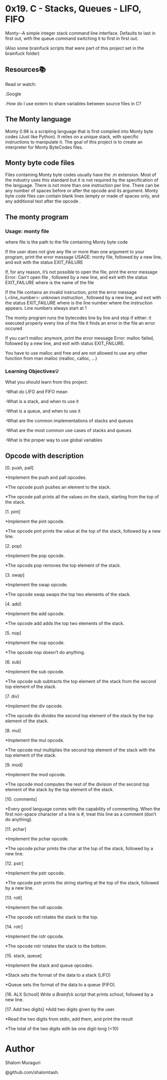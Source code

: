 
# 0x19. C - Stacks, Queues - LIFO, FIFO
Monty--A simple integer stack command line interface. Defaults to last in first out, with the queue command switching it to first in first out.

(Also some brainfuck scripts that were part of this project set in the brainfuck folder)
## Resources📚
Read or watch:

.Google

.How do I use extern to share variables between source files in C?
## The Monty language
Monty 0.98 is a scripting language that is first compiled into Monty byte codes (Just like Python). It relies on a unique stack, with specific instructions to manipulate it. The goal of this project is to create an interpreter for Monty ByteCodes files.

## Monty byte code files

Files containing Monty byte codes usually have the .m extension. Most of the industry uses this standard but it is not required by the specification of the language. There is not more than one instruction per line. There can be any number of spaces before or after the opcode and its argument.
Monty byte code files can contain blank lines (empty or made of spaces only, and any additional text after the opcode .
## The monty program
### Usage: monty file
where file is the path to the file containing Monty byte code

If the user does not give any file or more than one argument to your program, print the error message USAGE: monty file, followed by a new line, and exit with the status EXIT_FAILURE

If, for any reason, it’s not possible to open the file, print the error message Error: Can't open file , followed by a new line, and exit with the status EXIT_FAILURE where is the name of the file

If the file contains an invalid instruction, print the error message L<line_number>: unknown instruction , followed by a new line, and exit with the status EXIT_FAILURE where is the line number where the instruction appears.
Line numbers always start at 1

The monty program runs the bytecodes line by line and stop if either:
it executed properly every line of the file
it finds an error in the file
an error occured

If you can’t malloc anymore, print the error message Error: malloc failed, followed by a new line, and exit with status EXIT_FAILURE.

You have to use malloc and free and are not allowed to use any other function from man malloc (realloc, calloc, …)
### Learning Objectives💡
What you should learn from this project:

 -What do LIFO and FIFO mean

 -What is a stack, and when to use it

 -What is a queue, and when to use it

 -What are the common implementations of stacks and queues

 -What are the most common use cases of stacks and queues

 -What is the proper way to use global variables


## Opcode with description


[0. push, pall]

*Implement the push and pall opcodes.

*The opcode push pushes an element to the stack.

*The opcode pall prints all the values on the stack, starting from the top of the stack.

[1. pint]

*Implement the pint opcode.

*The opcode pint prints the value at the top of the stack, followed by a new line.

[2. pop]

*Implement the pop opcode.

*The opcode pop removes the top element of the stack.

[3. swap]

*Implement the swap opcode.

*The opcode swap swaps the top two elements of the stack.

[4. add]

*Implement the add opcode. 

*The opcode add adds the top two elements of the stack.

[5. nop]

*Implement the nop opcode.

*The opcode nop doesn’t do anything.

[6. sub]

*Implement the sub opcode.

*The opcode sub subtracts the top element of the stack from the second top element of the stack.

[7. div]

*Implement the div opcode.

*The opcode div divides the second top element of the stack by the top element of the stack.

[8. mul]

*Implement the mul opcode.

*The opcode mul multiplies the second top element of the stack with the top element of the stack.

[9. mod]

*Implement the mod opcode.

*The opcode mod computes the rest of the division of the second top element of the stack by the top element of the stack.

[10. comments]

*Every good language comes with the capability of commenting. When the first non-space character of a line is #, treat this line as a comment (don’t do anything).

[11. pchar]

*Implement the pchar opcode.

*The opcode pchar prints the char at the top of the stack, followed by a new line.

[12. pstr]

*Implement the pstr opcode.

*The opcode pstr prints the string starting at the top of the stack, followed by a new line.

[13. rotl]

*Implement the rotl opcode.

*The opcode rotl rotates the stack to the top.

[14. rotr]

*Implement the rotr opcode.

*The opcode rotr rotates the stack to the bottom.

[15. stack, queue]

*Implement the stack and queue opcodes.

*Stack sets the format of the data to a stack (LIFO)

*Queue sets the format of the data to a queue (FIFO).

[16. ALX School]
*Write a Brainf*ck script that prints school, followed by a new line.

[17. Add two digits]
*Add two digits given by the user.

*Read the two digits from stdin, add them, and print the result

*The total of the two digits with be one digit-long (<10)
# Author

Shalom Muraguri

	
@github.com/shalomtash.
